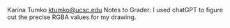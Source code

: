 Karina Tumko
ktumko@ucsc.edu
Notes to Grader:
I used chatGPT to figure out the precise RGBA values for my drawing.

